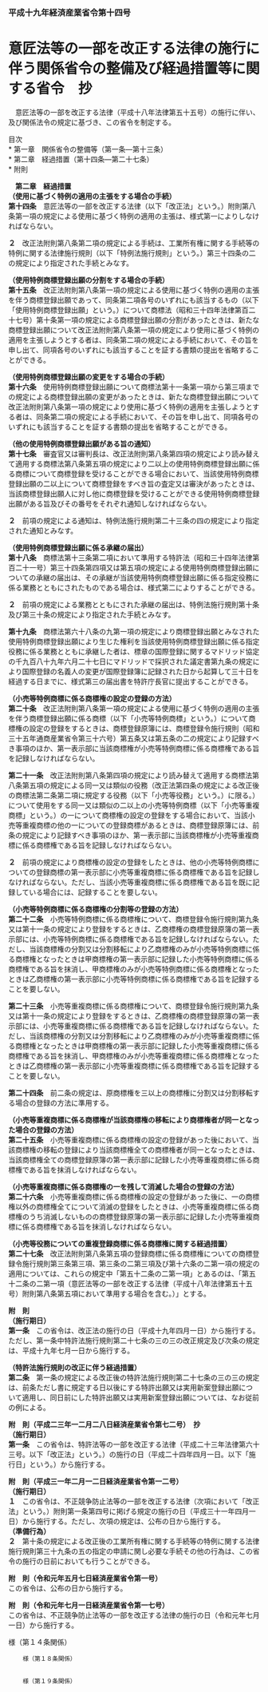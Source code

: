### 平成十九年経済産業省令第十四号  
# 意匠法等の一部を改正する法律の施行に伴う関係省令の整備及び経過措置等に関する省令　抄  
　意匠法等の一部を改正する法律（平成十八年法律第五十五号）の施行に伴い、及び関係法令の規定に基づき、この省令を制定する。  
  
目次  
	* 第一章　関係省令の整備等（第一条―第十三条）  
	* 第二章　経過措置（第十四条―第二十七条）  
	* 附則  
  
&emsp;**第二章　経過措置**  
**（使用に基づく特例の適用の主張をする場合の手続）**  
**第十四条**　意匠法等の一部を改正する法律（以下「改正法」という。）附則第八条第一項の規定による使用に基づく特例の適用の主張は、様式第一によりしなければならない。  
  
**２**　改正法附則第八条第二項の規定による手続は、工業所有権に関する手続等の特例に関する法律施行規則（以下「特例法施行規則」という。）第三十四条の二の規定により指定された手続とみなす。  
  
**（使用特例商標登録出願の分割をする場合の手続）**  
**第十五条**　改正法附則第八条第一項の規定による使用に基づく特例の適用の主張を伴う商標登録出願であって、同条第二項各号のいずれにも該当するもの（以下「使用特例商標登録出願」という。）について商標法（昭和三十四年法律第百二十七号）第十条第一項の規定による商標登録出願の分割があったときは、新たな商標登録出願について改正法附則第八条第一項の規定により使用に基づく特例の適用を主張しようとする者は、同条第二項の規定による手続において、その旨を申し出て、同項各号のいずれにも該当することを証する書類の提出を省略することができる。  
  
**（使用特例商標登録出願の変更をする場合の手続）**  
**第十六条**　使用特例商標登録出願について商標法第十一条第一項から第三項までの規定による商標登録出願の変更があったときは、新たな商標登録出願について改正法附則第八条第一項の規定により使用に基づく特例の適用を主張しようとする者は、同条第二項の規定による手続において、その旨を申し出て、同項各号のいずれにも該当することを証する書類の提出を省略することができる。  
  
**（他の使用特例商標登録出願がある旨の通知）**  
**第十七条**　審査官又は審判長は、改正法附則第八条第四項の規定により読み替えて適用する商標法第八条第五項の規定により二以上の使用特例商標登録出願に係る商標について商標登録を受けることができる場合において、当該使用特例商標登録出願の二以上について商標登録をすべき旨の査定又は審決があったときは、当該商標登録出願人に対し他に商標登録を受けることができる使用特例商標登録出願がある旨及びその番号をそれぞれ通知しなければならない。  
  
**２**　前項の規定による通知は、特例法施行規則第二十三条の四の規定により指定された通知とみなす。  
  
**（使用特例商標登録出願に係る承継の届出）**  
**第十八条**　商標法第十三条第二項において準用する特許法（昭和三十四年法律第百二十一号）第三十四条第四項又は第五項の規定による使用特例商標登録出願についての承継の届出は、その承継が当該使用特例商標登録出願に係る指定役務に係る業務とともにされたものである場合は、様式第二によりすることができる。  
  
**２**　前項の規定による業務とともにされた承継の届出は、特例法施行規則第十条及び第三十条の規定により指定された手続とみなす。  
  
**第十九条**　商標法第六十八条の九第一項の規定により商標登録出願とみなされた使用特例商標登録出願により生じた権利を当該使用特例商標登録出願に係る指定役務に係る業務とともに承継した者は、標章の国際登録に関するマドリッド協定の千九百八十九年六月二十七日にマドリッドで採択された議定書第九条の規定により国際登録の名義人の変更が国際登録簿に記録された日から起算して三十日を経過する日までに、様式第三の届出書を特許庁長官に提出することができる。  
  
**（小売等特例商標に係る商標権の設定の登録の方法）**  
**第二十条**　改正法附則第八条第一項の規定による使用に基づく特例の適用の主張を伴う商標登録出願に係る商標（以下「小売等特例商標」という。）について商標権の設定の登録をするときは、商標登録原簿には、商標登録令施行規則（昭和三十五年通商産業省令第三十六号）第五条又は第五条の二の規定により記録すべき事項のほか、第一表示部に当該商標権が小売等特例商標に係る商標権である旨を記録しなければならない。  
  
**第二十一条**　改正法附則第八条第四項の規定により読み替えて適用する商標法第八条第五項の規定による同一又は類似の役務（改正法第四条の規定による改正後の商標法第二条第二項に規定する役務（以下「小売等役務」という。）に限る。）について使用をする同一又は類似の二以上の小売等特例商標（以下「小売等重複商標」という。）の一について商標権の設定の登録をする場合において、当該小売等重複商標の他の一についての登録商標があるときは、商標登録原簿には、前条の規定により記録すべき事項のほか、第一表示部に当該商標権が小売等重複商標に係る商標権である旨を記録しなければならない。  
  
**２**　前項の規定により商標権の設定の登録をしたときは、他の小売等特例商標についての登録商標の第一表示部に小売等重複商標に係る商標権である旨を記録しなければならない。ただし、当該小売等重複商標に係る商標権である旨を既に記録している場合には、記録することを要しない。  
  
**（小売等特例商標に係る商標権の分割等の登録の方法）**  
**第二十二条**　小売等特例商標に係る商標権について、商標登録令施行規則第九条又は第十一条の規定により登録をするときは、乙商標権の商標登録原簿の第一表示部には、小売等特例商標に係る商標権である旨を記録しなければならない。ただし、当該商標権の分割又は分割移転により乙商標権のみが小売等特例商標に係る商標権となったときは甲商標権の第一表示部に記録した小売等特例商標に係る商標権である旨を抹消し、甲商標権のみが小売等特例商標に係る商標権となったときは乙商標権の第一表示部に小売等特例商標に係る商標権である旨を記録することを要しない。  
  
**第二十三条**　小売等重複商標に係る商標権について、商標登録令施行規則第九条又は第十一条の規定により登録をするときは、乙商標権の商標登録原簿の第一表示部には、小売等重複商標に係る商標権である旨を記録しなければならない。ただし、当該商標権の分割又は分割移転により乙商標権のみが小売等重複商標に係る商標権となったときは甲商標権の第一表示部に記録した小売等重複商標に係る商標権である旨を抹消し、甲商標権のみが小売等重複商標に係る商標権となったときは乙商標権の第一表示部に小売等重複商標に係る商標権である旨を記録することを要しない。  
  
**第二十四条**　前二条の規定は、原商標権を三以上の商標権に分割又は分割移転する場合の登録の方法に準用する。  
  
**（小売等重複商標に係る商標権が当該商標権の移転により商標権者が同一となった場合の登録の方法）**  
**第二十五条**　小売等重複商標に係る商標権の設定の登録があった後において、当該商標権の移転の登録により当該商標権全ての商標権者が同一となったときは、当該商標権全ての商標登録原簿の第一表示部に記録した小売等重複商標に係る商標権である旨を抹消しなければならない。  
  
**（小売等重複商標に係る商標権の一を残して消滅した場合の登録の方法）**  
**第二十六条**　小売等重複商標に係る商標権の設定の登録があった後に、一の商標権以外の商標権全てについて消滅の登録をしたときは、小売等重複商標に係る商標権のうち消滅しないものの商標登録原簿の第一表示部に記録した小売等重複商標に係る商標権である旨を抹消しなければならない。  
  
**（小売等役務についての重複登録商標に係る商標権に関する経過措置）**  
**第二十七条**　改正法附則第八条第五項の登録商標に係る商標権についての商標登録令施行規則第三条第三項、第三条の二第三項及び第十六条の二第一項の規定の適用については、これらの規定中「第五十二条の二第一項」とあるのは、「第五十二条の二第一項（意匠法等の一部を改正する法律（平成十八年法律第五十五号）附則第八条第五項において準用する場合を含む。）」とする。  
  
**附　則**  
**（施行期日）**  
**第一条**　この省令は、改正法の施行の日（平成十九年四月一日）から施行する。ただし、第一条中特許法施行規則第二十七条の三の三の改正規定及び次条の規定は、平成十九年七月一日から施行する。  
  
**（特許法施行規則の改正に伴う経過措置）**  
**第二条**　第一条の規定による改正後の特許法施行規則第二十七条の三の三の規定は、前条ただし書に規定する日以後にする特許出願又は実用新案登録出願について適用し、同日前にした特許出願又は実用新案登録出願については、なお従前の例による。  
  
**附　則（平成二三年一二月二八日経済産業省令第七二号）　抄**  
**（施行期日）**  
**第一条**　この省令は、特許法等の一部を改正する法律（平成二十三年法律第六十三号。以下「改正法」という。）の施行の日（平成二十四年四月一日。以下「施行日」という。）から施行する。  
  
**附　則（平成三一年二月一二日経済産業省令第一二号）**  
**（施行期日）**  
**１**　この省令は、不正競争防止法等の一部を改正する法律（次項において「改正法」という。）附則第一条第四号に掲げる規定の施行の日（平成三十一年四月一日）から施行する。ただし、次項の規定は、公布の日から施行する。  
**（準備行為）**  
**２**　第十条の規定による改正後の工業所有権に関する手続等の特例に関する法律施行規則第三十九条の五の指定の申請に関し必要な手続その他の行為は、この省令の施行の日前においても行うことができる。  
  
**附　則（令和元年五月七日経済産業省令第一号）**  
この省令は、公布の日から施行する。  
  
**附　則（令和元年七月一日経済産業省令第一七号）**  
この省令は、不正競争防止法等の一部を改正する法律の施行の日（令和元年七月一日）から施行する。  
  
様（第１４条関係）  

          
        様（第１８条関係）  

          
        様（第１９条関係）  

          
        